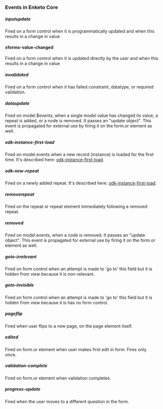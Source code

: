 ### Events in Enketo Core

##### inputupdate
Fired on a form control when it is programmatically updated and when this results in a change in value

#### xforms-value-changed
Fired on a form control when it is updated directly by the user and when this results in a change in value

##### invalidated
Fired on a form control when it has failed constraint, datatype, or required validation.

##### dataupdate
Fired on model.$events, when a single model value has changed its value, a repeat is added, or a node is removed. It passes an "update object". This event is propagated for external use by firing it on the form.or element as well.

##### odk-instance-first-load
Fired on model.events when a new record (instance) is loaded for the first time. It's described here: [odk-instance-first-load](https://getodk.github.io/xforms-spec/#event:odk-instance-first-load).

##### odk-new-repeat
Fired on a newly added repeat. It's described here: [odk-instance-first-load](https://getodk.github.io/xforms-spec/#event:odk-new-repeat).

##### removerepeat
Fired on the repeat or repeat element immediately following a removed repeat.

##### removed
Fired on model.events, when a node is removed. It passes an "update object". This event is propagated for external use by firing it on the form.or element as well.

##### goto-irrelevant
Fired on form control when an attempt is made to 'go to' this field but it is hidden from view because it is non-relevant.

##### goto-invisible
Fired on form control when an attempt is made to 'go to' this field but it is hidden from view because it is has no form control.

##### pageflip
Fired when user flips to a new page, on the page element itself.

##### edited
Fired on form.or element when user makes first edit in form. Fires only once.

##### validation-complete
Fired on form.or element when validation completes.

##### progress-update
Fired when the user moves to a different question in the form.

